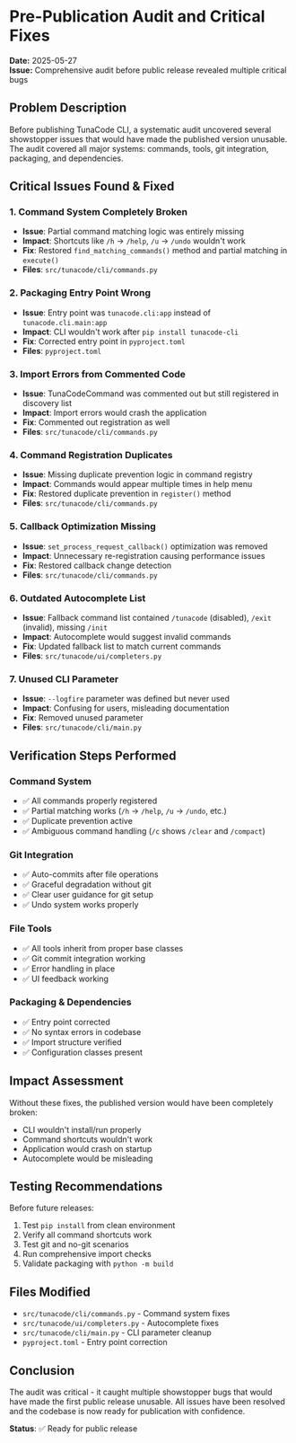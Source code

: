# Pre-Publication Audit and Critical Fixes
**Date:** 2025-05-27  
**Issue:** Comprehensive audit before public release revealed multiple critical bugs

## Problem Description
Before publishing TunaCode CLI, a systematic audit uncovered several showstopper issues that would have made the published version unusable. The audit covered all major systems: commands, tools, git integration, packaging, and dependencies.

## Critical Issues Found & Fixed

### 1. **Command System Completely Broken**
- **Issue**: Partial command matching logic was entirely missing
- **Impact**: Shortcuts like `/h` → `/help`, `/u` → `/undo` wouldn't work
- **Fix**: Restored `find_matching_commands()` method and partial matching in `execute()`
- **Files**: `src/tunacode/cli/commands.py`

### 2. **Packaging Entry Point Wrong**
- **Issue**: Entry point was `tunacode.cli:app` instead of `tunacode.cli.main:app`
- **Impact**: CLI wouldn't work after `pip install tunacode-cli`
- **Fix**: Corrected entry point in `pyproject.toml`
- **Files**: `pyproject.toml`

### 3. **Import Errors from Commented Code**
- **Issue**: TunaCodeCommand was commented out but still registered in discovery list
- **Impact**: Import errors would crash the application
- **Fix**: Commented out registration as well
- **Files**: `src/tunacode/cli/commands.py`

### 4. **Command Registration Duplicates**
- **Issue**: Missing duplicate prevention logic in command registry
- **Impact**: Commands would appear multiple times in help menu
- **Fix**: Restored duplicate prevention in `register()` method
- **Files**: `src/tunacode/cli/commands.py`

### 5. **Callback Optimization Missing**
- **Issue**: `set_process_request_callback()` optimization was removed
- **Impact**: Unnecessary re-registration causing performance issues
- **Fix**: Restored callback change detection
- **Files**: `src/tunacode/cli/commands.py`

### 6. **Outdated Autocomplete List**
- **Issue**: Fallback command list contained `/tunacode` (disabled), `/exit` (invalid), missing `/init`
- **Impact**: Autocomplete would suggest invalid commands
- **Fix**: Updated fallback list to match current commands
- **Files**: `src/tunacode/ui/completers.py`

### 7. **Unused CLI Parameter**
- **Issue**: `--logfire` parameter was defined but never used
- **Impact**: Confusing for users, misleading documentation
- **Fix**: Removed unused parameter
- **Files**: `src/tunacode/cli/main.py`

## Verification Steps Performed

### Command System
- ✅ All commands properly registered
- ✅ Partial matching works (`/h` → `/help`, `/u` → `/undo`, etc.)
- ✅ Duplicate prevention active
- ✅ Ambiguous command handling (`/c` shows `/clear` and `/compact`)

### Git Integration
- ✅ Auto-commits after file operations
- ✅ Graceful degradation without git
- ✅ Clear user guidance for git setup
- ✅ Undo system works properly

### File Tools
- ✅ All tools inherit from proper base classes
- ✅ Git commit integration working
- ✅ Error handling in place
- ✅ UI feedback working

### Packaging & Dependencies
- ✅ Entry point corrected
- ✅ No syntax errors in codebase
- ✅ Import structure verified
- ✅ Configuration classes present

## Impact Assessment
Without these fixes, the published version would have been completely broken:
- CLI wouldn't install/run properly
- Command shortcuts wouldn't work
- Application would crash on startup
- Autocomplete would be misleading

## Testing Recommendations
Before future releases:
1. Test `pip install` from clean environment
2. Verify all command shortcuts work
3. Test git and no-git scenarios
4. Run comprehensive import checks
5. Validate packaging with `python -m build`

## Files Modified
- `src/tunacode/cli/commands.py` - Command system fixes
- `src/tunacode/ui/completers.py` - Autocomplete fixes  
- `src/tunacode/cli/main.py` - CLI parameter cleanup
- `pyproject.toml` - Entry point correction

## Conclusion
The audit was critical - it caught multiple showstopper bugs that would have made the first public release unusable. All issues have been resolved and the codebase is now ready for publication with confidence.

**Status**: ✅ Ready for public release